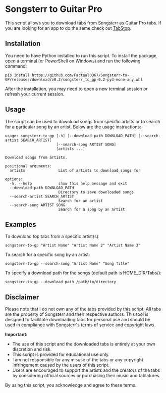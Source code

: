 # Songsterr to Guitar Pro 

This script allows you to download tabs from Songsterr as Guitar Pro tabs. If you are looking for an app to do the same check out [TabStop](https://github.com/onurhanak/TabStop).

## Installation

You need to have Python installed to run this script. To install the package, open a terminal (or PowerShell on Windows) and run the following command:

```
pip install https://github.com/Factual0367/Songsterr-to-GP/releases/download/v0.2/songsterr_to_gp-0.2-py3-none-any.whl
```

After the installation, you may need to open a new terminal session or refresh your current session.

## Usage

The script can be used to download songs from specific artists or to search for a particular song by an artist. Below are the usage instructions:

```
usage: songsterr-to-gp [-h] [--download-path DOWNLOAD_PATH] [--search-artist SEARCH_ARTIST]
                       [--search-song ARTIST SONG]
                       [artists ...]

Download songs from artists.

positional arguments:
  artists               List of artists to download songs for

options:
  -h, --help            show this help message and exit
  --download-path DOWNLOAD_PATH
                        Directory to save downloaded songs
  --search-artist SEARCH_ARTIST
                        Search for an artist
  --search-song ARTIST SONG
                        Search for a song by an artist
```
## Examples

To download top tabs from a specific artist(s):
```
songsterr-to-gp "Artist Name" "Artist Name 2" "Artist Name 3"
```
To search for a specific song by an artist:
```
songsterr-to-gp --search-song "Artist Name" "Song Title"
```
To specify a download path for the songs (default path is HOME_DIR/Tabs/):
```
songsterr-to-gp --download-path /path/to/directory
```

## Disclaimer

Please note that I do not own any of the tabs provided by this script. All tabs are the property of Songsterr and their respective authors. This tool is designed to facilitate downloading tabs for personal use and should be used in compliance with Songsterr's terms of service and copyright laws.

**Important:**
- The use of this script and the downloaded tabs is entirely at your own discretion and risk.
- This script is provided for educational use only.
- I am not responsible for any misuse of the tabs or any copyright infringement caused by the users of this script.
- Users are encouraged to support the artists and the creators of the tabs by considering official sources or purchasing their music and tablatures.

By using this script, you acknowledge and agree to these terms.





